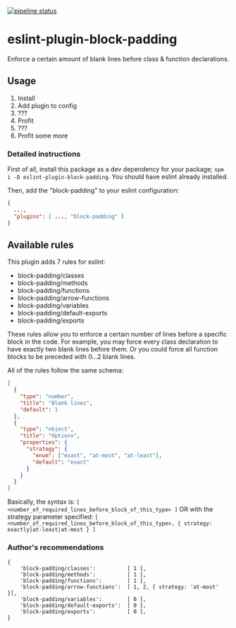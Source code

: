 [![pipeline status](https://gitlab.com/tuomashatakka/eslint-plugin-block-padding/badges/master/pipeline.svg)](https://gitlab.com/tuomashatakka/eslint-plugin-block-padding/commits/master)

# eslint-plugin-block-padding


Enforce a certain amount of blank lines before class &amp; function declarations.



## Usage

1. Install
2. Add plugin to config
3. ???
4. Profit
5. ???
6. Profit some more

### Detailed instructions

First of all, install this package as a dev dependency for your package; `npm i -D eslint-plugin-block-padding`. You should have eslint already installed.

Then, add the "block-padding" to your eslint configuration:

```json
{
  ...,
  "plugins": [ ..., "block-padding" ]
}
```



## Available rules

This plugin adds 7 rules for eslint:

 - block-padding/classes
 - block-padding/methods
 - block-padding/functions
 - block-padding/arrow-functions
 - block-padding/variables
 - block-padding/default-exports
 - block-padding/exports

These rules allow you to enforce a certain number of lines before a specific block in the code. 
For example, you may force every class declaration to have exactly two blank lines before them.
Or you could force all function blocks to be preceded with 0…2 blank lines.

All of the rules follow the same schema:

```json
[
  {
    "type": "number",
    "title": "Blank lines",
    "default": 1
  },
  {
    "type": "object",
    "title": "Options",
    "properties": {
      "strategy": {
        "enum": ["exact", "at-most", "at-least"],
        "default": "exact"
      }
    }
  }
]
```

Basically, the syntax is: `[ <number_of_required_lines_before_block_of_this_type> ]` 
OR with the strategy parameter specified: `[ <number_of_required_lines_before_block_of_this_type>, { strategy: exactly|at-least|at-most } ]`


### Author's recommendations

```
{
    'block-padding/classes':          [ 1 ],
    'block-padding/methods':          [ 1 ],
    'block-padding/functions':        [ 1 ],
    'block-padding/arrow-functions':  [ 1, 2, { strategy: 'at-most' }],
    'block-padding/variables':        [ 0 ],
    'block-padding/default-exports':  [ 0 ],
    'block-padding/exports':          [ 0 ],
}
```
